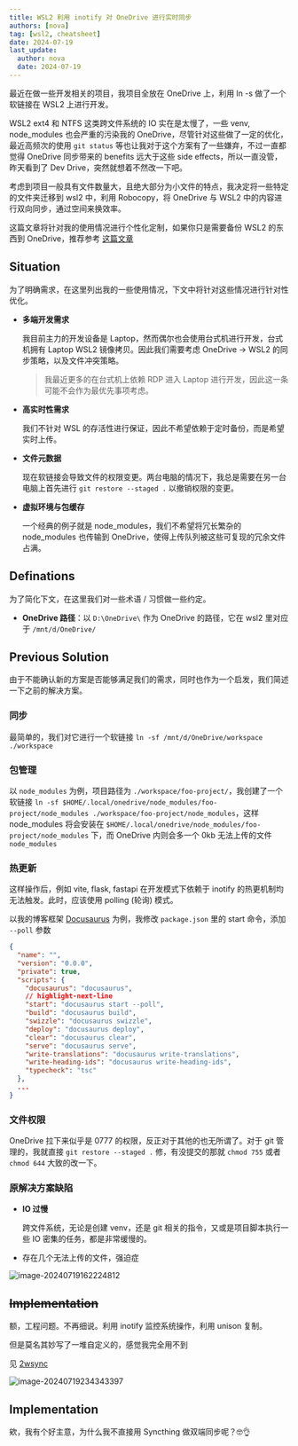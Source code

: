 ```yaml
---
title: WSL2 利用 inotify 对 OneDrive 进行实时同步
authors: [nova]
tag: [wsl2, cheatsheet]
date: 2024-07-19
last_update:
  author: nova
  date: 2024-07-19
---
```


最近在做一些开发相关的项目，我项目全放在 OneDrive 上，利用 ln -s 做了一个软链接在 WSL2 上进行开发。

WSL2 ext4 和 NTFS 这类跨文件系统的 IO 实在是太慢了，一些 venv, node_modules 也会严重的污染我的 OneDrive，尽管针对这些做了一定的优化，最近高频次的使用 `git status` 等也让我对于这个方案有了一些嫌弃，不过一直都觉得 OneDrive 同步带来的 benefits 远大于这些 side effects，所以一直没管，昨天看到了 Dev Drive，突然就想着不然改一下吧。

考虑到项目一般具有文件数量大，且绝大部分为小文件的特点，我决定将一些特定的文件夹迁移到 wsl2 中，利用 Robocopy，将 OneDrive 与 WSL2 中的内容进行双向同步，通过空间来换效率。

这篇文章将针对我的使用情况进行个性化定制，如果你只是需要备份 WSL2 的东西到 OneDrive，推荐参考 [这篇文章](https://tonym.us/wsl2-backup-to-onedrive-cloud.html)

<!--truncate-->

## Situation

为了明确需求，在这里列出我的一些使用情况，下文中将针对这些情况进行针对性优化。

- **多端开发需求**

  我目前主力的开发设备是 Laptop，然而偶尔也会使用台式机进行开发，台式机拥有 Laptop WSL2 镜像拷贝。因此我们需要考虑 OneDrive -> WSL2 的同步策略，以及文件冲突策略。

  > 我最近更多的在台式机上依赖 RDP 进入 Laptop 进行开发，因此这一条可能不会作为最优先事项考虑。

- **高实时性需求**

  我们不针对 WSL 的存活性进行保证，因此不希望依赖于定时备份，而是希望实时上传。

- **文件元数据**

  现在软链接会导致文件的权限变更。两台电脑的情况下，我总是需要在另一台电脑上首先进行 `git restore --staged .` 以撤销权限的变更。

- **虚拟环境与包缓存**

  一个经典的例子就是 node_modules，我们不希望将冗长繁杂的 node_modules 也传输到 OneDrive，使得上传队列被这些可复现的冗余文件占满。

## Definations

为了简化下文，在这里我们对一些术语 / 习惯做一些约定。

- **OneDrive 路径**：以 `D:\OneDrive\` 作为 OneDrive 的路径，它在 wsl2 里对应于 `/mnt/d/OneDrive/`

## Previous Solution

由于不能确认新的方案是否能够满足我们的需求，同时也作为一个启发，我们简述一下之前的解决方案。

### 同步

最简单的，我们对它进行一个软链接 `ln -sf /mnt/d/OneDrive/workspace ./workspace`

### 包管理

以 `node_modules` 为例，项目路径为 `./workspace/foo-project/`，我创建了一个软链接 `ln -sf $HOME/.local/onedrive/node_modules/foo-project/node_modules ./workspace/foo-project/node_modules`，这样 node_modules 将会安装在 `$HOME/.local/onedrive/node_modules/foo-project/node_modules` 下，而 OneDrive 内则会多一个 0kb 无法上传的文件 `node_modules`

### 热更新

这样操作后，例如 vite, flask, fastapi 在开发模式下依赖于 inotify 的热更机制均无法触发。此时，应该使用 polling (轮询) 模式。

以我的博客框架 [Docusaurus](https://docusaurus.io/) 为例，我修改 `package.json` 里的 start 命令，添加 `--poll` 参数

```json title="package.json"
{
  "name": "",
  "version": "0.0.0",
  "private": true,
  "scripts": {
    "docusaurus": "docusaurus",
    // highlight-next-line
    "start": "docusaurus start --poll",
    "build": "docusaurus build",
    "swizzle": "docusaurus swizzle",
    "deploy": "docusaurus deploy",
    "clear": "docusaurus clear",
    "serve": "docusaurus serve",
    "write-translations": "docusaurus write-translations",
    "write-heading-ids": "docusaurus write-heading-ids",
    "typecheck": "tsc"
  },
  ...
}
```

### 文件权限

OneDrive 拉下来似乎是 0777 的权限，反正对于其他的也无所谓了。对于 git 管理的，我就直接 `git restore --staged .` 修，有没提交的那就 `chmod 755` 或者 `chmod 644` 大致的改一下。

### 原解决方案缺陷

- **IO 过慢**

  跨文件系统，无论是创建 venv，还是 git 相关的指令，又或是项目脚本执行一些 IO 密集的任务，都是非常缓慢的。

- 存在几个无法上传的文件，强迫症

![image-20240719162224812](https://oss.nova.gal/img/image-20240719162224812.png)

## ~~Implementation~~

额，工程问题。不再细说。利用 inotify 监控系统操作，利用 unison 复制。

但是莫名其妙写了一堆自定义的，感觉我完全用不到

见 [2wsync](https://github.com/MuelNova/2wsync)

![image-20240719234343397](https://oss.nova.gal/img/image-20240719234343397.png)

## Implementation

欸，我有个好主意，为什么我不直接用 Syncthing 做双端同步呢？🤓👌
